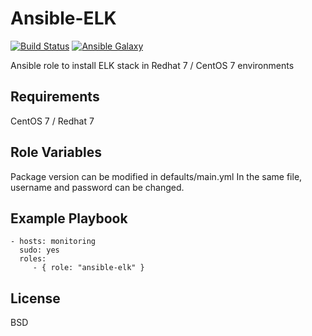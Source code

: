 Ansible-ELK
=========
[![Build Status](https://travis-ci.org/bingoarun/ansible-elk.svg?branch=master)](https://travis-ci.org/bingoarun/ansible-elk) [![Ansible Galaxy](https://img.shields.io/badge/galaxy-bingoarun.elk-660198.svg)](https://galaxy.ansible.com/bingoarunprasath/elk/)

Ansible role to install ELK stack in Redhat 7 / CentOS 7 environments

Requirements
------------

CentOS 7 / Redhat 7

Role Variables
--------------

Package version can be modified in defaults/main.yml
In the same file, username and password can be changed. 


Example Playbook
----------------

    - hosts: monitoring
      sudo: yes
      roles:
         - { role: "ansible-elk" }

License
-------

BSD


